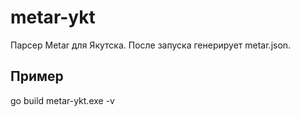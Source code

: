 # metar-ykt
Парсер Metar для Якутска. После запуска генерирует metar.json.

## Пример
go build
metar-ykt.exe -v